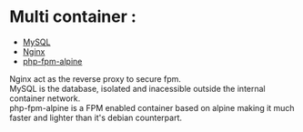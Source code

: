 # Multi container : 
- [MySQL](https://hub.docker.com/_/mysql/)
- [Nginx](https://hub.docker.com/_/nginx)
- [php-fpm-alpine](https://hub.docker.com/_/php/)

Nginx act as the reverse proxy to secure fpm.  
MySQL is the database, isolated and inacessible outside the internal container network.  
php-fpm-alpine is a FPM enabled container based on alpine making it much faster and lighter than it's debian counterpart.